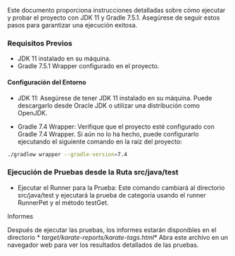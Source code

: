 Este documento proporciona instrucciones detalladas sobre cómo ejecutar y probar el proyecto con JDK 11 y Gradle 7.5.1.
Asegúrese de seguir estos pasos para garantizar una ejecución exitosa.

### Requisitos Previos
- JDK 11 instalado en su máquina.
- Gradle 7.5.1 Wrapper configurado en el proyecto.
#### Configuración del Entorno
- JDK 11: Asegúrese de tener JDK 11 instalado en su máquina. Puede descargarlo desde Oracle JDK o utilizar una
  distribución como OpenJDK.

 - Gradle 7.4 Wrapper: Verifique que el proyecto esté configurado con Gradle 7.4 Wrapper. Si aún no lo ha hecho, puede
   configurarlo ejecutando el siguiente comando en la raíz del proyecto:

```bash
./gradlew wrapper --gradle-version=7.4
```

### Ejecución de Pruebas desde la Ruta src/java/test

* Ejecutar el Runner para la Prueba:
  Este comando cambiará al directorio src/java/test y ejecutará la prueba de categoría usando el runner RunnerPet y el
  método testGet.


Informes

Después de ejecutar las pruebas, los informes estarán disponibles en el directorio *
*target/karate-reports/karate-tags.html** Abra este archivo en un navegador web para ver los resultados detallados de
las pruebas.


